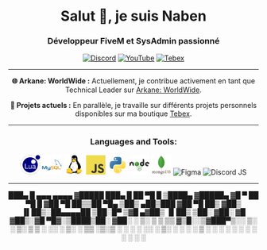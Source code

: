 <h1 align="center">Salut 👋, je suis Naben</h1>
<h3 align="center">Développeur FiveM et SysAdmin passionné</h3>

<p align="center">
  <a href="https://discord.gg/jVPyCuVENj"><img src="https://img.shields.io/badge/Discord-Join-blue?style=for-the-badge&logo=discord" alt="Discord"></a>
  <a href="https://www.youtube.com/@nabendev7009/"><img src="https://img.shields.io/badge/YouTube-Subscribe-red?style=for-the-badge&logo=youtube" alt="YouTube"></a>
  <a href="https://naben-dev.tebex.io/"><img src="https://img.shields.io/badge/Tebex-Shop-green?style=for-the-badge&logo=tebex" alt="Tebex"></a>
</p>

---

<p align="center">
  <b>🌐 Arkane: WorldWide :</b> Actuellement, je contribue activement en tant que Technical Leader sur <a href="https://arkane-worldwide.com">Arkane: WorldWide</a>.
</p>

<p align="center">
  <b>🚀 Projets actuels :</b> En parallèle, je travaille sur différents projets personnels disponibles sur ma boutique <a href="https://naben-dev.tebex.io/">Tebex</a>.
</p>

---

<h3 align="center">Languages and Tools:</h3>
<p align="center">
  <img src="https://raw.githubusercontent.com/devicons/devicon/master/icons/lua/lua-original-wordmark.svg" alt="Lua" width="40" height="40"/>
  <img src="https://raw.githubusercontent.com/devicons/devicon/master/icons/mysql/mysql-original-wordmark.svg" alt="MySQL" width="40" height="40"/>
  <img src="https://raw.githubusercontent.com/devicons/devicon/master/icons/linux/linux-original.svg" alt="Linux" width="40" height="40"/>
  <img src="https://raw.githubusercontent.com/devicons/devicon/master/icons/javascript/javascript-original.svg" alt="JavaScript" width="40" height="40"/>
  <img src="https://raw.githubusercontent.com/devicons/devicon/master/icons/python/python-original.svg" alt="Python" width="40" height="40"/>
  <img src="https://raw.githubusercontent.com/devicons/devicon/master/icons/nodejs/nodejs-original-wordmark.svg" alt="Node.js" width="40" height="40"/>
  <img src="https://raw.githubusercontent.com/devicons/devicon/master/icons/mongodb/mongodb-original-wordmark.svg" alt="MongoDB" width="40" height="40"/>
  <img src="https://www.vectorlogo.zone/logos/figma/figma-icon.svg" alt="Figma" width="40" height="40"/>
  <img src="https://img.icons8.com/color/48/000000/discord-logo.png" alt="Discord JS" width="40" height="40"/>
</p>

---

<p align="center">
 <b>███▄    █  ▄▄▄       ▄▄▄▄   ▓█████ ███▄    █ 
 ██ ▀█   █ ▒████▄    ▓█████▄ ▓█   ▀ ██ ▀█   █ 
▓██  ▀█ ██▒▒██  ▀█▄  ▒██▒ ▄██▒███  ▓██  ▀█ ██▒
▓██▒  ▐▌██▒░██▄▄▄▄██ ▒██░█▀  ▒▓█  ▄▓██▒  ▐▌██▒
▒██░   ▓██░ ▓█   ▓██▒░▓█  ▀█▓░▒████▒██░   ▓██░
░ ▒░   ▒ ▒  ▒▒   ▓▒█░░▒▓███▀▒░░ ▒░ ░ ▒░   ▒ ▒ 
░ ░░   ░ ▒░  ░   ▒▒ ░▒░▒   ░  ░ ░  ░ ░░   ░ ▒░
   ░   ░ ░   ░   ▒    ░    ░    ░     ░   ░ ░ 
         ░       ░  ░ ░         ░           ░ 
   </b>
</p>
